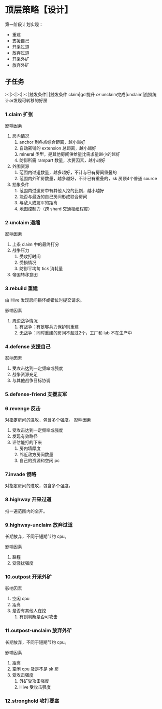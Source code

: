 # 顶层策略【设计】

第一阶段计划实现：
* 重建
* 支援自己
* 开采过道
* 放弃过道
* 开采外矿
* 放弃外矿

## 子任务
:-:|:-:|:-:|:-:
 |触发条件| |触发条件
claim|gcl提升 *or* unclaim完成|unclaim|战损统计*or*发现可转移的好房


### 1.claim 扩张  
影响因素
1. 房内情况
	1. anchor 到各点综合距离，越小越好
	2. 自动密铺的 extension 总距离，越小越好
	3. mineral 类型，是其他房间供给量比需求量越小的越好
	4. 防御所需 rampart 数量，次要因素，越小越好
2. 外围资源
	1. 范围内过道数量，越多越好，不计与已有房间重叠的
	2. 范围内外矿房数量，越多越好，不计已有重叠的，sk 房顶4个普通 source
3. 抽象条件
	1. 范围内过道房中有其他人挖的比例，越小越好
	2. 能否与最近的自己房间形成联合房间
	3. 与敌人或友军的距离
	4. 地图控制力（跨 shard 交通枢纽程度）

### 2.unclaim 退缩
影响因素
1. 上条 claim 中的最终打分
2. 战争压力
    1. 受攻打时间
    2. 受损情况
    3. 防御平均每 tick 消耗量
3. 帝国转移意图

### 3.rebuild 重建
由 Hive 发现房间损坏或错位时提交请求。

影响因素
1. 周边战争情况
    1. 有战争：有足够兵力保护则重建
    2. 无战争：同时重建的房间不超过2个，工厂和 lab 不在生产中

### 4.defense 支援自己
影响因素
1. 受攻击达到一定频率或强度
2. 战争资源充足
3. 与其他战争目标协调

### 5.defense-friend 支援友军

### 6.revenge 反击
对指定房间的进攻，包含多个强度。
影响因素
1. 受攻击达到一定频率或强度
2. 发现有效路径
3. 评估能打的下来
    1. 房内墙厚度
    2. 邻近敌方房间数量
    3. 自己的资源和空闲 pc

### 7.invade 侵略
对指定房间的进攻，包含多个强度。

### 8.highway 开采过道
扫一遍范围内的全开。

### 9.highway-unclaim 放弃过道
长期放弃，不同于短期节约 cpu。

影响因素
1. 路程
2. 受骚扰强度

### 10.outpost 开采外矿
影响因素
1. 空闲 cpu
2. 距离
3. 是否有其他人在挖
    1. 有则判断是否可攻击

### 11.outpost-unclaim 放弃外矿
长期放弃，不同于短期节约 cpu。

影响因素
1. 距离
2. 空闲 cpu 及是不是 sk 房
3. 受攻击强度
    1. 外矿受攻击强度
    2. Hive 受攻击强度
    

### 12.stronghold 攻打要塞
 
